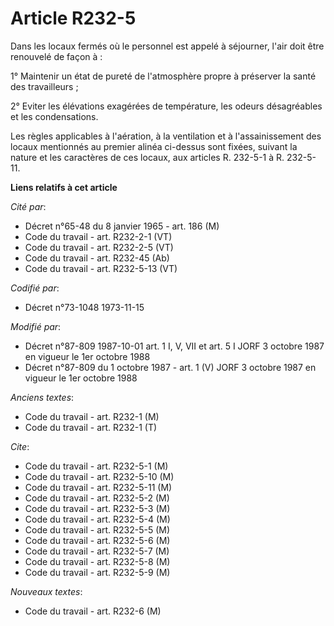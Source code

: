 # Article R232-5

Dans les locaux fermés où le personnel est appelé à séjourner, l'air doit être renouvelé de façon à :

1° Maintenir un état de pureté de l'atmosphère propre à préserver la santé des travailleurs ;

2° Eviter les élévations exagérées de température, les odeurs désagréables et les condensations.

Les règles applicables à l'aération, à la ventilation et à l'assainissement des locaux mentionnés au premier alinéa ci-dessus
sont fixées, suivant la nature et les caractères de ces locaux, aux articles R. 232-5-1 à R. 232-5-11.

**Liens relatifs à cet article**

_Cité par_:

  - Décret n°65-48 du 8 janvier 1965 - art. 186 (M)
  - Code du travail - art. R232-2-1 (VT)
  - Code du travail - art. R232-2-5 (VT)
  - Code du travail - art. R232-45 (Ab)
  - Code du travail - art. R232-5-13 (VT)

_Codifié par_:

  - Décret n°73-1048 1973-11-15

_Modifié par_:

  - Décret n°87-809 1987-10-01 art. 1 I, V, VII et art. 5 I JORF 3 octobre 1987 en vigueur le 1er octobre 1988
  - Décret n°87-809 du 1 octobre 1987 - art. 1 (V) JORF 3 octobre 1987 en vigueur le 1er octobre 1988

_Anciens textes_:

  - Code du travail - art. R232-1 (M)
  - Code du travail - art. R232-1 (T)

_Cite_:

  - Code du travail - art. R232-5-1 (M)
  - Code du travail - art. R232-5-10 (M)
  - Code du travail - art. R232-5-11 (M)
  - Code du travail - art. R232-5-2 (M)
  - Code du travail - art. R232-5-3 (M)
  - Code du travail - art. R232-5-4 (M)
  - Code du travail - art. R232-5-5 (M)
  - Code du travail - art. R232-5-6 (M)
  - Code du travail - art. R232-5-7 (M)
  - Code du travail - art. R232-5-8 (M)
  - Code du travail - art. R232-5-9 (M)

_Nouveaux textes_:

  - Code du travail - art. R232-6 (M)
